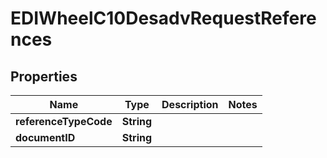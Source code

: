 

# EDIWheelC10DesadvRequestReferences


## Properties

| Name | Type | Description | Notes |
|------------ | ------------- | ------------- | -------------|
|**referenceTypeCode** | **String** |  |  |
|**documentID** | **String** |  |  |



